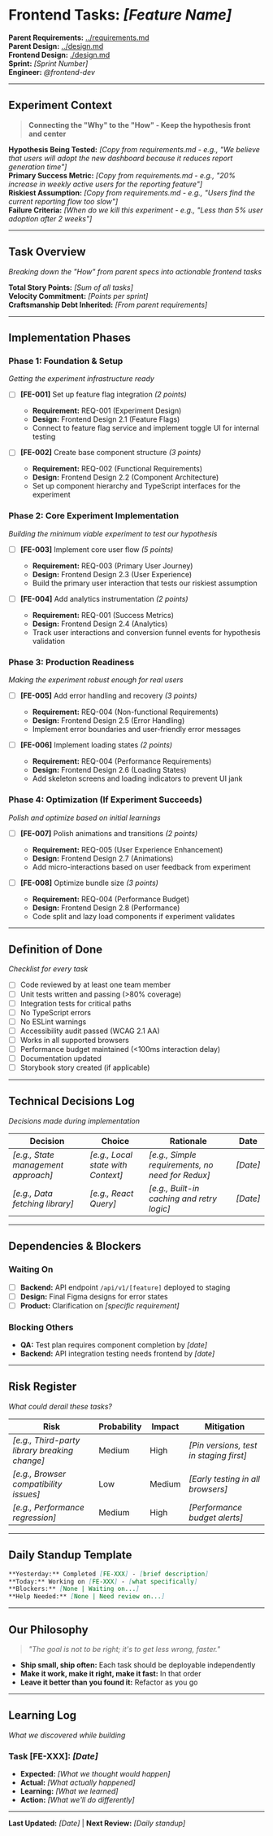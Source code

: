 # Frontend Tasks: *[Feature Name]*

**Parent Requirements:** [../requirements.md](../requirements.md)  
**Parent Design:** [../design.md](../design.md)  
**Frontend Design:** [./design.md](./design.md)  
**Sprint:** *[Sprint Number]*  
**Engineer:** *@frontend-dev*  

---

## Experiment Context
> **Connecting the "Why" to the "How" - Keep the hypothesis front and center**

**Hypothesis Being Tested:** *[Copy from requirements.md - e.g., "We believe that users will adopt the new dashboard because it reduces report generation time"]*  
**Primary Success Metric:** *[Copy from requirements.md - e.g., "20% increase in weekly active users for the reporting feature"]*  
**Riskiest Assumption:** *[Copy from requirements.md - e.g., "Users find the current reporting flow too slow"]*  
**Failure Criteria:** *[When do we kill this experiment - e.g., "Less than 5% user adoption after 2 weeks"]*  

---

## Task Overview
*Breaking down the "How" from parent specs into actionable frontend tasks*

**Total Story Points:** *[Sum of all tasks]*  
**Velocity Commitment:** *[Points per sprint]*  
**Craftsmanship Debt Inherited:** *[From parent requirements]*  

---

## Implementation Phases

### Phase 1: Foundation & Setup
*Getting the experiment infrastructure ready*

- [ ] **[FE-001]** Set up feature flag integration *(2 points)*
  - **Requirement:** REQ-001 (Experiment Design)
  - **Design:** Frontend Design 2.1 (Feature Flags)
  - Connect to feature flag service and implement toggle UI for internal testing

- [ ] **[FE-002]** Create base component structure *(3 points)*
  - **Requirement:** REQ-002 (Functional Requirements)
  - **Design:** Frontend Design 2.2 (Component Architecture)
  - Set up component hierarchy and TypeScript interfaces for the experiment

### Phase 2: Core Experiment Implementation
*Building the minimum viable experiment to test our hypothesis*

- [ ] **[FE-003]** Implement core user flow *(5 points)*
  - **Requirement:** REQ-003 (Primary User Journey)
  - **Design:** Frontend Design 2.3 (User Experience)
  - Build the primary user interaction that tests our riskiest assumption

- [ ] **[FE-004]** Add analytics instrumentation *(2 points)*
  - **Requirement:** REQ-001 (Success Metrics)
  - **Design:** Frontend Design 2.4 (Analytics)
  - Track user interactions and conversion funnel events for hypothesis validation

### Phase 3: Production Readiness
*Making the experiment robust enough for real users*

- [ ] **[FE-005]** Add error handling and recovery *(3 points)*
  - **Requirement:** REQ-004 (Non-functional Requirements)
  - **Design:** Frontend Design 2.5 (Error Handling)
  - Implement error boundaries and user-friendly error messages

- [ ] **[FE-006]** Implement loading states *(2 points)*
  - **Requirement:** REQ-004 (Performance Requirements)
  - **Design:** Frontend Design 2.6 (Loading States)
  - Add skeleton screens and loading indicators to prevent UI jank

### Phase 4: Optimization (If Experiment Succeeds)
*Polish and optimize based on initial learnings*

- [ ] **[FE-007]** Polish animations and transitions *(2 points)*
  - **Requirement:** REQ-005 (User Experience Enhancement)
  - **Design:** Frontend Design 2.7 (Animations)
  - Add micro-interactions based on user feedback from experiment

- [ ] **[FE-008]** Optimize bundle size *(3 points)*
  - **Requirement:** REQ-004 (Performance Budget)
  - **Design:** Frontend Design 2.8 (Performance)
  - Code split and lazy load components if experiment validates

---

## Definition of Done
*Checklist for every task*

- [ ] Code reviewed by at least one team member
- [ ] Unit tests written and passing (>80% coverage)
- [ ] Integration tests for critical paths
- [ ] No TypeScript errors
- [ ] No ESLint warnings
- [ ] Accessibility audit passed (WCAG 2.1 AA)
- [ ] Works in all supported browsers
- [ ] Performance budget maintained (<100ms interaction delay)
- [ ] Documentation updated
- [ ] Storybook story created (if applicable)

---

## Technical Decisions Log
*Decisions made during implementation*

| Decision | Choice | Rationale | Date |
|----------|--------|-----------|------|
| *[e.g., State management approach]* | *[e.g., Local state with Context]* | *[e.g., Simple requirements, no need for Redux]* | *[Date]* |
| *[e.g., Data fetching library]* | *[e.g., React Query]* | *[e.g., Built-in caching and retry logic]* | *[Date]* |

---

## Dependencies & Blockers

### Waiting On
- [ ] **Backend:** API endpoint `/api/v1/[feature]` deployed to staging
- [ ] **Design:** Final Figma designs for error states
- [ ] **Product:** Clarification on *[specific requirement]*

### Blocking Others
- **QA:** Test plan requires component completion by *[date]*
- **Backend:** API integration testing needs frontend by *[date]*

---

## Risk Register
*What could derail these tasks?*

| Risk | Probability | Impact | Mitigation |
|------|-------------|--------|------------|
| *[e.g., Third-party library breaking change]* | Medium | High | *[Pin versions, test in staging first]* |
| *[e.g., Browser compatibility issues]* | Low | Medium | *[Early testing in all browsers]* |
| *[e.g., Performance regression]* | Medium | High | *[Performance budget alerts]* |

---

## Daily Standup Template
```markdown
**Yesterday:** Completed [FE-XXX] - [brief description]
**Today:** Working on [FE-XXX] - [what specifically]
**Blockers:** [None | Waiting on...]
**Help Needed:** [None | Need review on...]
```

---

## Our Philosophy
> *"The goal is not to be right; it's to get less wrong, faster."*

- **Ship small, ship often:** Each task should be deployable independently
- **Make it work, make it right, make it fast:** In that order
- **Leave it better than you found it:** Refactor as you go

---

## Learning Log
*What we discovered while building*

### Task [FE-XXX]: *[Date]*
- **Expected:** *[What we thought would happen]*
- **Actual:** *[What actually happened]*
- **Learning:** *[What we learned]*
- **Action:** *[What we'll do differently]*

---

**Last Updated:** *[Date]* | **Next Review:** *[Daily standup]*